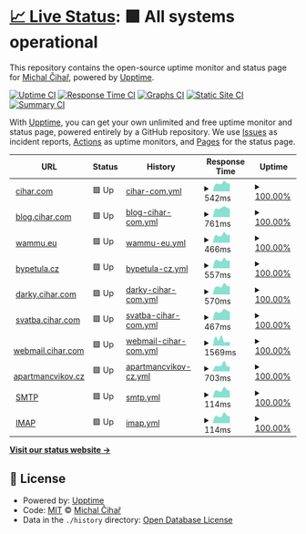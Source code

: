 # [📈 Live Status](https://status.cihar.com): <!--live status--> **🟩 All systems operational**

This repository contains the open-source uptime monitor and status page for [Michal Čihař](https://blog.cihar.com/), powered by [Upptime](https://github.com/upptime/upptime).

[![Uptime CI](https://github.com/nijel/status/workflows/Uptime%20CI/badge.svg)](https://github.com/nijel/status/actions?query=workflow%3A%22Uptime+CI%22)
[![Response Time CI](https://github.com/nijel/status/workflows/Response%20Time%20CI/badge.svg)](https://github.com/nijel/status/actions?query=workflow%3A%22Response+Time+CI%22)
[![Graphs CI](https://github.com/nijel/status/workflows/Graphs%20CI/badge.svg)](https://github.com/nijel/status/actions?query=workflow%3A%22Graphs+CI%22)
[![Static Site CI](https://github.com/nijel/status/workflows/Static%20Site%20CI/badge.svg)](https://github.com/nijel/status/actions?query=workflow%3A%22Static+Site+CI%22)
[![Summary CI](https://github.com/nijel/status/workflows/Summary%20CI/badge.svg)](https://github.com/nijel/status/actions?query=workflow%3A%22Summary+CI%22)

With [Upptime](https://upptime.js.org), you can get your own unlimited and free uptime monitor and status page, powered entirely by a GitHub repository. We use [Issues](https://github.com/nijel/status/issues) as incident reports, [Actions](https://github.com/nijel/status/actions) as uptime monitors, and [Pages](https://status.cihar.com) for the status page.

<!--start: status pages-->
<!-- This summary is generated by Upptime (https://github.com/upptime/upptime) -->
<!-- Do not edit this manually, your changes will be overwritten -->
<!-- prettier-ignore -->
| URL | Status | History | Response Time | Uptime |
| --- | ------ | ------- | ------------- | ------ |
| <img alt="" src="https://icons.duckduckgo.com/ip3/cihar.com.ico" height="13"> [cihar.com](https://cihar.com/) | 🟩 Up | [cihar-com.yml](https://github.com/weblate-status-bot/nijel-status/commits/HEAD/history/cihar-com.yml) | <details><summary><img alt="Response time graph" src="./graphs/cihar-com/response-time-week.png" height="20"> 542ms</summary><br><a href="https://status.cihar.com/history/cihar-com"><img alt="Response time 552" src="https://img.shields.io/endpoint?url=https%3A%2F%2Fraw.githubusercontent.com%2Fweblate-status-bot%2Fnijel-status%2FHEAD%2Fapi%2Fcihar-com%2Fresponse-time.json"></a><br><a href="https://status.cihar.com/history/cihar-com"><img alt="24-hour response time 436" src="https://img.shields.io/endpoint?url=https%3A%2F%2Fraw.githubusercontent.com%2Fweblate-status-bot%2Fnijel-status%2FHEAD%2Fapi%2Fcihar-com%2Fresponse-time-day.json"></a><br><a href="https://status.cihar.com/history/cihar-com"><img alt="7-day response time 542" src="https://img.shields.io/endpoint?url=https%3A%2F%2Fraw.githubusercontent.com%2Fweblate-status-bot%2Fnijel-status%2FHEAD%2Fapi%2Fcihar-com%2Fresponse-time-week.json"></a><br><a href="https://status.cihar.com/history/cihar-com"><img alt="30-day response time 567" src="https://img.shields.io/endpoint?url=https%3A%2F%2Fraw.githubusercontent.com%2Fweblate-status-bot%2Fnijel-status%2FHEAD%2Fapi%2Fcihar-com%2Fresponse-time-month.json"></a><br><a href="https://status.cihar.com/history/cihar-com"><img alt="1-year response time 552" src="https://img.shields.io/endpoint?url=https%3A%2F%2Fraw.githubusercontent.com%2Fweblate-status-bot%2Fnijel-status%2FHEAD%2Fapi%2Fcihar-com%2Fresponse-time-year.json"></a></details> | <details><summary><a href="https://status.cihar.com/history/cihar-com">100.00%</a></summary><a href="https://status.cihar.com/history/cihar-com"><img alt="All-time uptime 99.95%" src="https://img.shields.io/endpoint?url=https%3A%2F%2Fraw.githubusercontent.com%2Fweblate-status-bot%2Fnijel-status%2FHEAD%2Fapi%2Fcihar-com%2Fuptime.json"></a><br><a href="https://status.cihar.com/history/cihar-com"><img alt="24-hour uptime 100.00%" src="https://img.shields.io/endpoint?url=https%3A%2F%2Fraw.githubusercontent.com%2Fweblate-status-bot%2Fnijel-status%2FHEAD%2Fapi%2Fcihar-com%2Fuptime-day.json"></a><br><a href="https://status.cihar.com/history/cihar-com"><img alt="7-day uptime 100.00%" src="https://img.shields.io/endpoint?url=https%3A%2F%2Fraw.githubusercontent.com%2Fweblate-status-bot%2Fnijel-status%2FHEAD%2Fapi%2Fcihar-com%2Fuptime-week.json"></a><br><a href="https://status.cihar.com/history/cihar-com"><img alt="30-day uptime 100.00%" src="https://img.shields.io/endpoint?url=https%3A%2F%2Fraw.githubusercontent.com%2Fweblate-status-bot%2Fnijel-status%2FHEAD%2Fapi%2Fcihar-com%2Fuptime-month.json"></a><br><a href="https://status.cihar.com/history/cihar-com"><img alt="1-year uptime 99.82%" src="https://img.shields.io/endpoint?url=https%3A%2F%2Fraw.githubusercontent.com%2Fweblate-status-bot%2Fnijel-status%2FHEAD%2Fapi%2Fcihar-com%2Fuptime-year.json"></a></details>
| <img alt="" src="https://icons.duckduckgo.com/ip3/blog.cihar.com.ico" height="13"> [blog.cihar.com](https://blog.cihar.com/) | 🟩 Up | [blog-cihar-com.yml](https://github.com/weblate-status-bot/nijel-status/commits/HEAD/history/blog-cihar-com.yml) | <details><summary><img alt="Response time graph" src="./graphs/blog-cihar-com/response-time-week.png" height="20"> 761ms</summary><br><a href="https://status.cihar.com/history/blog-cihar-com"><img alt="Response time 757" src="https://img.shields.io/endpoint?url=https%3A%2F%2Fraw.githubusercontent.com%2Fweblate-status-bot%2Fnijel-status%2FHEAD%2Fapi%2Fblog-cihar-com%2Fresponse-time.json"></a><br><a href="https://status.cihar.com/history/blog-cihar-com"><img alt="24-hour response time 678" src="https://img.shields.io/endpoint?url=https%3A%2F%2Fraw.githubusercontent.com%2Fweblate-status-bot%2Fnijel-status%2FHEAD%2Fapi%2Fblog-cihar-com%2Fresponse-time-day.json"></a><br><a href="https://status.cihar.com/history/blog-cihar-com"><img alt="7-day response time 761" src="https://img.shields.io/endpoint?url=https%3A%2F%2Fraw.githubusercontent.com%2Fweblate-status-bot%2Fnijel-status%2FHEAD%2Fapi%2Fblog-cihar-com%2Fresponse-time-week.json"></a><br><a href="https://status.cihar.com/history/blog-cihar-com"><img alt="30-day response time 770" src="https://img.shields.io/endpoint?url=https%3A%2F%2Fraw.githubusercontent.com%2Fweblate-status-bot%2Fnijel-status%2FHEAD%2Fapi%2Fblog-cihar-com%2Fresponse-time-month.json"></a><br><a href="https://status.cihar.com/history/blog-cihar-com"><img alt="1-year response time 755" src="https://img.shields.io/endpoint?url=https%3A%2F%2Fraw.githubusercontent.com%2Fweblate-status-bot%2Fnijel-status%2FHEAD%2Fapi%2Fblog-cihar-com%2Fresponse-time-year.json"></a></details> | <details><summary><a href="https://status.cihar.com/history/blog-cihar-com">100.00%</a></summary><a href="https://status.cihar.com/history/blog-cihar-com"><img alt="All-time uptime 99.94%" src="https://img.shields.io/endpoint?url=https%3A%2F%2Fraw.githubusercontent.com%2Fweblate-status-bot%2Fnijel-status%2FHEAD%2Fapi%2Fblog-cihar-com%2Fuptime.json"></a><br><a href="https://status.cihar.com/history/blog-cihar-com"><img alt="24-hour uptime 100.00%" src="https://img.shields.io/endpoint?url=https%3A%2F%2Fraw.githubusercontent.com%2Fweblate-status-bot%2Fnijel-status%2FHEAD%2Fapi%2Fblog-cihar-com%2Fuptime-day.json"></a><br><a href="https://status.cihar.com/history/blog-cihar-com"><img alt="7-day uptime 100.00%" src="https://img.shields.io/endpoint?url=https%3A%2F%2Fraw.githubusercontent.com%2Fweblate-status-bot%2Fnijel-status%2FHEAD%2Fapi%2Fblog-cihar-com%2Fuptime-week.json"></a><br><a href="https://status.cihar.com/history/blog-cihar-com"><img alt="30-day uptime 100.00%" src="https://img.shields.io/endpoint?url=https%3A%2F%2Fraw.githubusercontent.com%2Fweblate-status-bot%2Fnijel-status%2FHEAD%2Fapi%2Fblog-cihar-com%2Fuptime-month.json"></a><br><a href="https://status.cihar.com/history/blog-cihar-com"><img alt="1-year uptime 99.82%" src="https://img.shields.io/endpoint?url=https%3A%2F%2Fraw.githubusercontent.com%2Fweblate-status-bot%2Fnijel-status%2FHEAD%2Fapi%2Fblog-cihar-com%2Fuptime-year.json"></a></details>
| <img alt="" src="https://icons.duckduckgo.com/ip3/wammu.eu.ico" height="13"> [wammu.eu](https://wammu.eu/) | 🟩 Up | [wammu-eu.yml](https://github.com/weblate-status-bot/nijel-status/commits/HEAD/history/wammu-eu.yml) | <details><summary><img alt="Response time graph" src="./graphs/wammu-eu/response-time-week.png" height="20"> 466ms</summary><br><a href="https://status.cihar.com/history/wammu-eu"><img alt="Response time 3923" src="https://img.shields.io/endpoint?url=https%3A%2F%2Fraw.githubusercontent.com%2Fweblate-status-bot%2Fnijel-status%2FHEAD%2Fapi%2Fwammu-eu%2Fresponse-time.json"></a><br><a href="https://status.cihar.com/history/wammu-eu"><img alt="24-hour response time 472" src="https://img.shields.io/endpoint?url=https%3A%2F%2Fraw.githubusercontent.com%2Fweblate-status-bot%2Fnijel-status%2FHEAD%2Fapi%2Fwammu-eu%2Fresponse-time-day.json"></a><br><a href="https://status.cihar.com/history/wammu-eu"><img alt="7-day response time 466" src="https://img.shields.io/endpoint?url=https%3A%2F%2Fraw.githubusercontent.com%2Fweblate-status-bot%2Fnijel-status%2FHEAD%2Fapi%2Fwammu-eu%2Fresponse-time-week.json"></a><br><a href="https://status.cihar.com/history/wammu-eu"><img alt="30-day response time 513" src="https://img.shields.io/endpoint?url=https%3A%2F%2Fraw.githubusercontent.com%2Fweblate-status-bot%2Fnijel-status%2FHEAD%2Fapi%2Fwammu-eu%2Fresponse-time-month.json"></a><br><a href="https://status.cihar.com/history/wammu-eu"><img alt="1-year response time 3584" src="https://img.shields.io/endpoint?url=https%3A%2F%2Fraw.githubusercontent.com%2Fweblate-status-bot%2Fnijel-status%2FHEAD%2Fapi%2Fwammu-eu%2Fresponse-time-year.json"></a></details> | <details><summary><a href="https://status.cihar.com/history/wammu-eu">100.00%</a></summary><a href="https://status.cihar.com/history/wammu-eu"><img alt="All-time uptime 99.83%" src="https://img.shields.io/endpoint?url=https%3A%2F%2Fraw.githubusercontent.com%2Fweblate-status-bot%2Fnijel-status%2FHEAD%2Fapi%2Fwammu-eu%2Fuptime.json"></a><br><a href="https://status.cihar.com/history/wammu-eu"><img alt="24-hour uptime 100.00%" src="https://img.shields.io/endpoint?url=https%3A%2F%2Fraw.githubusercontent.com%2Fweblate-status-bot%2Fnijel-status%2FHEAD%2Fapi%2Fwammu-eu%2Fuptime-day.json"></a><br><a href="https://status.cihar.com/history/wammu-eu"><img alt="7-day uptime 100.00%" src="https://img.shields.io/endpoint?url=https%3A%2F%2Fraw.githubusercontent.com%2Fweblate-status-bot%2Fnijel-status%2FHEAD%2Fapi%2Fwammu-eu%2Fuptime-week.json"></a><br><a href="https://status.cihar.com/history/wammu-eu"><img alt="30-day uptime 100.00%" src="https://img.shields.io/endpoint?url=https%3A%2F%2Fraw.githubusercontent.com%2Fweblate-status-bot%2Fnijel-status%2FHEAD%2Fapi%2Fwammu-eu%2Fuptime-month.json"></a><br><a href="https://status.cihar.com/history/wammu-eu"><img alt="1-year uptime 99.55%" src="https://img.shields.io/endpoint?url=https%3A%2F%2Fraw.githubusercontent.com%2Fweblate-status-bot%2Fnijel-status%2FHEAD%2Fapi%2Fwammu-eu%2Fuptime-year.json"></a></details>
| <img alt="" src="https://icons.duckduckgo.com/ip3/bypetula.cz.ico" height="13"> [bypetula.cz](https://bypetula.cz/) | 🟩 Up | [bypetula-cz.yml](https://github.com/weblate-status-bot/nijel-status/commits/HEAD/history/bypetula-cz.yml) | <details><summary><img alt="Response time graph" src="./graphs/bypetula-cz/response-time-week.png" height="20"> 557ms</summary><br><a href="https://status.cihar.com/history/bypetula-cz"><img alt="Response time 741" src="https://img.shields.io/endpoint?url=https%3A%2F%2Fraw.githubusercontent.com%2Fweblate-status-bot%2Fnijel-status%2FHEAD%2Fapi%2Fbypetula-cz%2Fresponse-time.json"></a><br><a href="https://status.cihar.com/history/bypetula-cz"><img alt="24-hour response time 542" src="https://img.shields.io/endpoint?url=https%3A%2F%2Fraw.githubusercontent.com%2Fweblate-status-bot%2Fnijel-status%2FHEAD%2Fapi%2Fbypetula-cz%2Fresponse-time-day.json"></a><br><a href="https://status.cihar.com/history/bypetula-cz"><img alt="7-day response time 557" src="https://img.shields.io/endpoint?url=https%3A%2F%2Fraw.githubusercontent.com%2Fweblate-status-bot%2Fnijel-status%2FHEAD%2Fapi%2Fbypetula-cz%2Fresponse-time-week.json"></a><br><a href="https://status.cihar.com/history/bypetula-cz"><img alt="30-day response time 607" src="https://img.shields.io/endpoint?url=https%3A%2F%2Fraw.githubusercontent.com%2Fweblate-status-bot%2Fnijel-status%2FHEAD%2Fapi%2Fbypetula-cz%2Fresponse-time-month.json"></a><br><a href="https://status.cihar.com/history/bypetula-cz"><img alt="1-year response time 718" src="https://img.shields.io/endpoint?url=https%3A%2F%2Fraw.githubusercontent.com%2Fweblate-status-bot%2Fnijel-status%2FHEAD%2Fapi%2Fbypetula-cz%2Fresponse-time-year.json"></a></details> | <details><summary><a href="https://status.cihar.com/history/bypetula-cz">100.00%</a></summary><a href="https://status.cihar.com/history/bypetula-cz"><img alt="All-time uptime 99.94%" src="https://img.shields.io/endpoint?url=https%3A%2F%2Fraw.githubusercontent.com%2Fweblate-status-bot%2Fnijel-status%2FHEAD%2Fapi%2Fbypetula-cz%2Fuptime.json"></a><br><a href="https://status.cihar.com/history/bypetula-cz"><img alt="24-hour uptime 100.00%" src="https://img.shields.io/endpoint?url=https%3A%2F%2Fraw.githubusercontent.com%2Fweblate-status-bot%2Fnijel-status%2FHEAD%2Fapi%2Fbypetula-cz%2Fuptime-day.json"></a><br><a href="https://status.cihar.com/history/bypetula-cz"><img alt="7-day uptime 100.00%" src="https://img.shields.io/endpoint?url=https%3A%2F%2Fraw.githubusercontent.com%2Fweblate-status-bot%2Fnijel-status%2FHEAD%2Fapi%2Fbypetula-cz%2Fuptime-week.json"></a><br><a href="https://status.cihar.com/history/bypetula-cz"><img alt="30-day uptime 100.00%" src="https://img.shields.io/endpoint?url=https%3A%2F%2Fraw.githubusercontent.com%2Fweblate-status-bot%2Fnijel-status%2FHEAD%2Fapi%2Fbypetula-cz%2Fuptime-month.json"></a><br><a href="https://status.cihar.com/history/bypetula-cz"><img alt="1-year uptime 99.80%" src="https://img.shields.io/endpoint?url=https%3A%2F%2Fraw.githubusercontent.com%2Fweblate-status-bot%2Fnijel-status%2FHEAD%2Fapi%2Fbypetula-cz%2Fuptime-year.json"></a></details>
| <img alt="" src="https://icons.duckduckgo.com/ip3/darky.cihar.com.ico" height="13"> [darky.cihar.com](https://darky.cihar.com/) | 🟩 Up | [darky-cihar-com.yml](https://github.com/weblate-status-bot/nijel-status/commits/HEAD/history/darky-cihar-com.yml) | <details><summary><img alt="Response time graph" src="./graphs/darky-cihar-com/response-time-week.png" height="20"> 570ms</summary><br><a href="https://status.cihar.com/history/darky-cihar-com"><img alt="Response time 587" src="https://img.shields.io/endpoint?url=https%3A%2F%2Fraw.githubusercontent.com%2Fweblate-status-bot%2Fnijel-status%2FHEAD%2Fapi%2Fdarky-cihar-com%2Fresponse-time.json"></a><br><a href="https://status.cihar.com/history/darky-cihar-com"><img alt="24-hour response time 485" src="https://img.shields.io/endpoint?url=https%3A%2F%2Fraw.githubusercontent.com%2Fweblate-status-bot%2Fnijel-status%2FHEAD%2Fapi%2Fdarky-cihar-com%2Fresponse-time-day.json"></a><br><a href="https://status.cihar.com/history/darky-cihar-com"><img alt="7-day response time 570" src="https://img.shields.io/endpoint?url=https%3A%2F%2Fraw.githubusercontent.com%2Fweblate-status-bot%2Fnijel-status%2FHEAD%2Fapi%2Fdarky-cihar-com%2Fresponse-time-week.json"></a><br><a href="https://status.cihar.com/history/darky-cihar-com"><img alt="30-day response time 599" src="https://img.shields.io/endpoint?url=https%3A%2F%2Fraw.githubusercontent.com%2Fweblate-status-bot%2Fnijel-status%2FHEAD%2Fapi%2Fdarky-cihar-com%2Fresponse-time-month.json"></a><br><a href="https://status.cihar.com/history/darky-cihar-com"><img alt="1-year response time 587" src="https://img.shields.io/endpoint?url=https%3A%2F%2Fraw.githubusercontent.com%2Fweblate-status-bot%2Fnijel-status%2FHEAD%2Fapi%2Fdarky-cihar-com%2Fresponse-time-year.json"></a></details> | <details><summary><a href="https://status.cihar.com/history/darky-cihar-com">100.00%</a></summary><a href="https://status.cihar.com/history/darky-cihar-com"><img alt="All-time uptime 99.95%" src="https://img.shields.io/endpoint?url=https%3A%2F%2Fraw.githubusercontent.com%2Fweblate-status-bot%2Fnijel-status%2FHEAD%2Fapi%2Fdarky-cihar-com%2Fuptime.json"></a><br><a href="https://status.cihar.com/history/darky-cihar-com"><img alt="24-hour uptime 100.00%" src="https://img.shields.io/endpoint?url=https%3A%2F%2Fraw.githubusercontent.com%2Fweblate-status-bot%2Fnijel-status%2FHEAD%2Fapi%2Fdarky-cihar-com%2Fuptime-day.json"></a><br><a href="https://status.cihar.com/history/darky-cihar-com"><img alt="7-day uptime 100.00%" src="https://img.shields.io/endpoint?url=https%3A%2F%2Fraw.githubusercontent.com%2Fweblate-status-bot%2Fnijel-status%2FHEAD%2Fapi%2Fdarky-cihar-com%2Fuptime-week.json"></a><br><a href="https://status.cihar.com/history/darky-cihar-com"><img alt="30-day uptime 100.00%" src="https://img.shields.io/endpoint?url=https%3A%2F%2Fraw.githubusercontent.com%2Fweblate-status-bot%2Fnijel-status%2FHEAD%2Fapi%2Fdarky-cihar-com%2Fuptime-month.json"></a><br><a href="https://status.cihar.com/history/darky-cihar-com"><img alt="1-year uptime 99.83%" src="https://img.shields.io/endpoint?url=https%3A%2F%2Fraw.githubusercontent.com%2Fweblate-status-bot%2Fnijel-status%2FHEAD%2Fapi%2Fdarky-cihar-com%2Fuptime-year.json"></a></details>
| <img alt="" src="https://icons.duckduckgo.com/ip3/svatba.cihar.com.ico" height="13"> [svatba.cihar.com](https://svatba.cihar.com/) | 🟩 Up | [svatba-cihar-com.yml](https://github.com/weblate-status-bot/nijel-status/commits/HEAD/history/svatba-cihar-com.yml) | <details><summary><img alt="Response time graph" src="./graphs/svatba-cihar-com/response-time-week.png" height="20"> 467ms</summary><br><a href="https://status.cihar.com/history/svatba-cihar-com"><img alt="Response time 442" src="https://img.shields.io/endpoint?url=https%3A%2F%2Fraw.githubusercontent.com%2Fweblate-status-bot%2Fnijel-status%2FHEAD%2Fapi%2Fsvatba-cihar-com%2Fresponse-time.json"></a><br><a href="https://status.cihar.com/history/svatba-cihar-com"><img alt="24-hour response time 497" src="https://img.shields.io/endpoint?url=https%3A%2F%2Fraw.githubusercontent.com%2Fweblate-status-bot%2Fnijel-status%2FHEAD%2Fapi%2Fsvatba-cihar-com%2Fresponse-time-day.json"></a><br><a href="https://status.cihar.com/history/svatba-cihar-com"><img alt="7-day response time 467" src="https://img.shields.io/endpoint?url=https%3A%2F%2Fraw.githubusercontent.com%2Fweblate-status-bot%2Fnijel-status%2FHEAD%2Fapi%2Fsvatba-cihar-com%2Fresponse-time-week.json"></a><br><a href="https://status.cihar.com/history/svatba-cihar-com"><img alt="30-day response time 473" src="https://img.shields.io/endpoint?url=https%3A%2F%2Fraw.githubusercontent.com%2Fweblate-status-bot%2Fnijel-status%2FHEAD%2Fapi%2Fsvatba-cihar-com%2Fresponse-time-month.json"></a><br><a href="https://status.cihar.com/history/svatba-cihar-com"><img alt="1-year response time 444" src="https://img.shields.io/endpoint?url=https%3A%2F%2Fraw.githubusercontent.com%2Fweblate-status-bot%2Fnijel-status%2FHEAD%2Fapi%2Fsvatba-cihar-com%2Fresponse-time-year.json"></a></details> | <details><summary><a href="https://status.cihar.com/history/svatba-cihar-com">100.00%</a></summary><a href="https://status.cihar.com/history/svatba-cihar-com"><img alt="All-time uptime 99.95%" src="https://img.shields.io/endpoint?url=https%3A%2F%2Fraw.githubusercontent.com%2Fweblate-status-bot%2Fnijel-status%2FHEAD%2Fapi%2Fsvatba-cihar-com%2Fuptime.json"></a><br><a href="https://status.cihar.com/history/svatba-cihar-com"><img alt="24-hour uptime 100.00%" src="https://img.shields.io/endpoint?url=https%3A%2F%2Fraw.githubusercontent.com%2Fweblate-status-bot%2Fnijel-status%2FHEAD%2Fapi%2Fsvatba-cihar-com%2Fuptime-day.json"></a><br><a href="https://status.cihar.com/history/svatba-cihar-com"><img alt="7-day uptime 100.00%" src="https://img.shields.io/endpoint?url=https%3A%2F%2Fraw.githubusercontent.com%2Fweblate-status-bot%2Fnijel-status%2FHEAD%2Fapi%2Fsvatba-cihar-com%2Fuptime-week.json"></a><br><a href="https://status.cihar.com/history/svatba-cihar-com"><img alt="30-day uptime 100.00%" src="https://img.shields.io/endpoint?url=https%3A%2F%2Fraw.githubusercontent.com%2Fweblate-status-bot%2Fnijel-status%2FHEAD%2Fapi%2Fsvatba-cihar-com%2Fuptime-month.json"></a><br><a href="https://status.cihar.com/history/svatba-cihar-com"><img alt="1-year uptime 99.84%" src="https://img.shields.io/endpoint?url=https%3A%2F%2Fraw.githubusercontent.com%2Fweblate-status-bot%2Fnijel-status%2FHEAD%2Fapi%2Fsvatba-cihar-com%2Fuptime-year.json"></a></details>
| <img alt="" src="https://icons.duckduckgo.com/ip3/webmail.cihar.com.ico" height="13"> [webmail.cihar.com](https://webmail.cihar.com/) | 🟩 Up | [webmail-cihar-com.yml](https://github.com/weblate-status-bot/nijel-status/commits/HEAD/history/webmail-cihar-com.yml) | <details><summary><img alt="Response time graph" src="./graphs/webmail-cihar-com/response-time-week.png" height="20"> 1569ms</summary><br><a href="https://status.cihar.com/history/webmail-cihar-com"><img alt="Response time 652" src="https://img.shields.io/endpoint?url=https%3A%2F%2Fraw.githubusercontent.com%2Fweblate-status-bot%2Fnijel-status%2FHEAD%2Fapi%2Fwebmail-cihar-com%2Fresponse-time.json"></a><br><a href="https://status.cihar.com/history/webmail-cihar-com"><img alt="24-hour response time 435" src="https://img.shields.io/endpoint?url=https%3A%2F%2Fraw.githubusercontent.com%2Fweblate-status-bot%2Fnijel-status%2FHEAD%2Fapi%2Fwebmail-cihar-com%2Fresponse-time-day.json"></a><br><a href="https://status.cihar.com/history/webmail-cihar-com"><img alt="7-day response time 1569" src="https://img.shields.io/endpoint?url=https%3A%2F%2Fraw.githubusercontent.com%2Fweblate-status-bot%2Fnijel-status%2FHEAD%2Fapi%2Fwebmail-cihar-com%2Fresponse-time-week.json"></a><br><a href="https://status.cihar.com/history/webmail-cihar-com"><img alt="30-day response time 1301" src="https://img.shields.io/endpoint?url=https%3A%2F%2Fraw.githubusercontent.com%2Fweblate-status-bot%2Fnijel-status%2FHEAD%2Fapi%2Fwebmail-cihar-com%2Fresponse-time-month.json"></a><br><a href="https://status.cihar.com/history/webmail-cihar-com"><img alt="1-year response time 691" src="https://img.shields.io/endpoint?url=https%3A%2F%2Fraw.githubusercontent.com%2Fweblate-status-bot%2Fnijel-status%2FHEAD%2Fapi%2Fwebmail-cihar-com%2Fresponse-time-year.json"></a></details> | <details><summary><a href="https://status.cihar.com/history/webmail-cihar-com">100.00%</a></summary><a href="https://status.cihar.com/history/webmail-cihar-com"><img alt="All-time uptime 99.95%" src="https://img.shields.io/endpoint?url=https%3A%2F%2Fraw.githubusercontent.com%2Fweblate-status-bot%2Fnijel-status%2FHEAD%2Fapi%2Fwebmail-cihar-com%2Fuptime.json"></a><br><a href="https://status.cihar.com/history/webmail-cihar-com"><img alt="24-hour uptime 100.00%" src="https://img.shields.io/endpoint?url=https%3A%2F%2Fraw.githubusercontent.com%2Fweblate-status-bot%2Fnijel-status%2FHEAD%2Fapi%2Fwebmail-cihar-com%2Fuptime-day.json"></a><br><a href="https://status.cihar.com/history/webmail-cihar-com"><img alt="7-day uptime 100.00%" src="https://img.shields.io/endpoint?url=https%3A%2F%2Fraw.githubusercontent.com%2Fweblate-status-bot%2Fnijel-status%2FHEAD%2Fapi%2Fwebmail-cihar-com%2Fuptime-week.json"></a><br><a href="https://status.cihar.com/history/webmail-cihar-com"><img alt="30-day uptime 99.83%" src="https://img.shields.io/endpoint?url=https%3A%2F%2Fraw.githubusercontent.com%2Fweblate-status-bot%2Fnijel-status%2FHEAD%2Fapi%2Fwebmail-cihar-com%2Fuptime-month.json"></a><br><a href="https://status.cihar.com/history/webmail-cihar-com"><img alt="1-year uptime 99.81%" src="https://img.shields.io/endpoint?url=https%3A%2F%2Fraw.githubusercontent.com%2Fweblate-status-bot%2Fnijel-status%2FHEAD%2Fapi%2Fwebmail-cihar-com%2Fuptime-year.json"></a></details>
| <img alt="" src="https://icons.duckduckgo.com/ip3/apartmancvikov.cz.ico" height="13"> [apartmancvikov.cz](https://apartmancvikov.cz/) | 🟩 Up | [apartmancvikov-cz.yml](https://github.com/weblate-status-bot/nijel-status/commits/HEAD/history/apartmancvikov-cz.yml) | <details><summary><img alt="Response time graph" src="./graphs/apartmancvikov-cz/response-time-week.png" height="20"> 703ms</summary><br><a href="https://status.cihar.com/history/apartmancvikov-cz"><img alt="Response time 699" src="https://img.shields.io/endpoint?url=https%3A%2F%2Fraw.githubusercontent.com%2Fweblate-status-bot%2Fnijel-status%2FHEAD%2Fapi%2Fapartmancvikov-cz%2Fresponse-time.json"></a><br><a href="https://status.cihar.com/history/apartmancvikov-cz"><img alt="24-hour response time 591" src="https://img.shields.io/endpoint?url=https%3A%2F%2Fraw.githubusercontent.com%2Fweblate-status-bot%2Fnijel-status%2FHEAD%2Fapi%2Fapartmancvikov-cz%2Fresponse-time-day.json"></a><br><a href="https://status.cihar.com/history/apartmancvikov-cz"><img alt="7-day response time 703" src="https://img.shields.io/endpoint?url=https%3A%2F%2Fraw.githubusercontent.com%2Fweblate-status-bot%2Fnijel-status%2FHEAD%2Fapi%2Fapartmancvikov-cz%2Fresponse-time-week.json"></a><br><a href="https://status.cihar.com/history/apartmancvikov-cz"><img alt="30-day response time 710" src="https://img.shields.io/endpoint?url=https%3A%2F%2Fraw.githubusercontent.com%2Fweblate-status-bot%2Fnijel-status%2FHEAD%2Fapi%2Fapartmancvikov-cz%2Fresponse-time-month.json"></a><br><a href="https://status.cihar.com/history/apartmancvikov-cz"><img alt="1-year response time 697" src="https://img.shields.io/endpoint?url=https%3A%2F%2Fraw.githubusercontent.com%2Fweblate-status-bot%2Fnijel-status%2FHEAD%2Fapi%2Fapartmancvikov-cz%2Fresponse-time-year.json"></a></details> | <details><summary><a href="https://status.cihar.com/history/apartmancvikov-cz">100.00%</a></summary><a href="https://status.cihar.com/history/apartmancvikov-cz"><img alt="All-time uptime 99.86%" src="https://img.shields.io/endpoint?url=https%3A%2F%2Fraw.githubusercontent.com%2Fweblate-status-bot%2Fnijel-status%2FHEAD%2Fapi%2Fapartmancvikov-cz%2Fuptime.json"></a><br><a href="https://status.cihar.com/history/apartmancvikov-cz"><img alt="24-hour uptime 100.00%" src="https://img.shields.io/endpoint?url=https%3A%2F%2Fraw.githubusercontent.com%2Fweblate-status-bot%2Fnijel-status%2FHEAD%2Fapi%2Fapartmancvikov-cz%2Fuptime-day.json"></a><br><a href="https://status.cihar.com/history/apartmancvikov-cz"><img alt="7-day uptime 100.00%" src="https://img.shields.io/endpoint?url=https%3A%2F%2Fraw.githubusercontent.com%2Fweblate-status-bot%2Fnijel-status%2FHEAD%2Fapi%2Fapartmancvikov-cz%2Fuptime-week.json"></a><br><a href="https://status.cihar.com/history/apartmancvikov-cz"><img alt="30-day uptime 100.00%" src="https://img.shields.io/endpoint?url=https%3A%2F%2Fraw.githubusercontent.com%2Fweblate-status-bot%2Fnijel-status%2FHEAD%2Fapi%2Fapartmancvikov-cz%2Fuptime-month.json"></a><br><a href="https://status.cihar.com/history/apartmancvikov-cz"><img alt="1-year uptime 99.54%" src="https://img.shields.io/endpoint?url=https%3A%2F%2Fraw.githubusercontent.com%2Fweblate-status-bot%2Fnijel-status%2FHEAD%2Fapi%2Fapartmancvikov-cz%2Fuptime-year.json"></a></details>
| <img alt="" src="https://icons.duckduckgo.com/ip3/null.ico" height="13"> [SMTP](mail.cihar.com) | 🟩 Up | [smtp.yml](https://github.com/weblate-status-bot/nijel-status/commits/HEAD/history/smtp.yml) | <details><summary><img alt="Response time graph" src="./graphs/smtp/response-time-week.png" height="20"> 114ms</summary><br><a href="https://status.cihar.com/history/smtp"><img alt="Response time 127" src="https://img.shields.io/endpoint?url=https%3A%2F%2Fraw.githubusercontent.com%2Fweblate-status-bot%2Fnijel-status%2FHEAD%2Fapi%2Fsmtp%2Fresponse-time.json"></a><br><a href="https://status.cihar.com/history/smtp"><img alt="24-hour response time 98" src="https://img.shields.io/endpoint?url=https%3A%2F%2Fraw.githubusercontent.com%2Fweblate-status-bot%2Fnijel-status%2FHEAD%2Fapi%2Fsmtp%2Fresponse-time-day.json"></a><br><a href="https://status.cihar.com/history/smtp"><img alt="7-day response time 114" src="https://img.shields.io/endpoint?url=https%3A%2F%2Fraw.githubusercontent.com%2Fweblate-status-bot%2Fnijel-status%2FHEAD%2Fapi%2Fsmtp%2Fresponse-time-week.json"></a><br><a href="https://status.cihar.com/history/smtp"><img alt="30-day response time 122" src="https://img.shields.io/endpoint?url=https%3A%2F%2Fraw.githubusercontent.com%2Fweblate-status-bot%2Fnijel-status%2FHEAD%2Fapi%2Fsmtp%2Fresponse-time-month.json"></a><br><a href="https://status.cihar.com/history/smtp"><img alt="1-year response time 125" src="https://img.shields.io/endpoint?url=https%3A%2F%2Fraw.githubusercontent.com%2Fweblate-status-bot%2Fnijel-status%2FHEAD%2Fapi%2Fsmtp%2Fresponse-time-year.json"></a></details> | <details><summary><a href="https://status.cihar.com/history/smtp">100.00%</a></summary><a href="https://status.cihar.com/history/smtp"><img alt="All-time uptime 100.00%" src="https://img.shields.io/endpoint?url=https%3A%2F%2Fraw.githubusercontent.com%2Fweblate-status-bot%2Fnijel-status%2FHEAD%2Fapi%2Fsmtp%2Fuptime.json"></a><br><a href="https://status.cihar.com/history/smtp"><img alt="24-hour uptime 100.00%" src="https://img.shields.io/endpoint?url=https%3A%2F%2Fraw.githubusercontent.com%2Fweblate-status-bot%2Fnijel-status%2FHEAD%2Fapi%2Fsmtp%2Fuptime-day.json"></a><br><a href="https://status.cihar.com/history/smtp"><img alt="7-day uptime 100.00%" src="https://img.shields.io/endpoint?url=https%3A%2F%2Fraw.githubusercontent.com%2Fweblate-status-bot%2Fnijel-status%2FHEAD%2Fapi%2Fsmtp%2Fuptime-week.json"></a><br><a href="https://status.cihar.com/history/smtp"><img alt="30-day uptime 100.00%" src="https://img.shields.io/endpoint?url=https%3A%2F%2Fraw.githubusercontent.com%2Fweblate-status-bot%2Fnijel-status%2FHEAD%2Fapi%2Fsmtp%2Fuptime-month.json"></a><br><a href="https://status.cihar.com/history/smtp"><img alt="1-year uptime 99.99%" src="https://img.shields.io/endpoint?url=https%3A%2F%2Fraw.githubusercontent.com%2Fweblate-status-bot%2Fnijel-status%2FHEAD%2Fapi%2Fsmtp%2Fuptime-year.json"></a></details>
| <img alt="" src="https://icons.duckduckgo.com/ip3/null.ico" height="13"> [IMAP](mail.cihar.com) | 🟩 Up | [imap.yml](https://github.com/weblate-status-bot/nijel-status/commits/HEAD/history/imap.yml) | <details><summary><img alt="Response time graph" src="./graphs/imap/response-time-week.png" height="20"> 114ms</summary><br><a href="https://status.cihar.com/history/imap"><img alt="Response time 124" src="https://img.shields.io/endpoint?url=https%3A%2F%2Fraw.githubusercontent.com%2Fweblate-status-bot%2Fnijel-status%2FHEAD%2Fapi%2Fimap%2Fresponse-time.json"></a><br><a href="https://status.cihar.com/history/imap"><img alt="24-hour response time 99" src="https://img.shields.io/endpoint?url=https%3A%2F%2Fraw.githubusercontent.com%2Fweblate-status-bot%2Fnijel-status%2FHEAD%2Fapi%2Fimap%2Fresponse-time-day.json"></a><br><a href="https://status.cihar.com/history/imap"><img alt="7-day response time 114" src="https://img.shields.io/endpoint?url=https%3A%2F%2Fraw.githubusercontent.com%2Fweblate-status-bot%2Fnijel-status%2FHEAD%2Fapi%2Fimap%2Fresponse-time-week.json"></a><br><a href="https://status.cihar.com/history/imap"><img alt="30-day response time 122" src="https://img.shields.io/endpoint?url=https%3A%2F%2Fraw.githubusercontent.com%2Fweblate-status-bot%2Fnijel-status%2FHEAD%2Fapi%2Fimap%2Fresponse-time-month.json"></a><br><a href="https://status.cihar.com/history/imap"><img alt="1-year response time 123" src="https://img.shields.io/endpoint?url=https%3A%2F%2Fraw.githubusercontent.com%2Fweblate-status-bot%2Fnijel-status%2FHEAD%2Fapi%2Fimap%2Fresponse-time-year.json"></a></details> | <details><summary><a href="https://status.cihar.com/history/imap">100.00%</a></summary><a href="https://status.cihar.com/history/imap"><img alt="All-time uptime 100.00%" src="https://img.shields.io/endpoint?url=https%3A%2F%2Fraw.githubusercontent.com%2Fweblate-status-bot%2Fnijel-status%2FHEAD%2Fapi%2Fimap%2Fuptime.json"></a><br><a href="https://status.cihar.com/history/imap"><img alt="24-hour uptime 100.00%" src="https://img.shields.io/endpoint?url=https%3A%2F%2Fraw.githubusercontent.com%2Fweblate-status-bot%2Fnijel-status%2FHEAD%2Fapi%2Fimap%2Fuptime-day.json"></a><br><a href="https://status.cihar.com/history/imap"><img alt="7-day uptime 100.00%" src="https://img.shields.io/endpoint?url=https%3A%2F%2Fraw.githubusercontent.com%2Fweblate-status-bot%2Fnijel-status%2FHEAD%2Fapi%2Fimap%2Fuptime-week.json"></a><br><a href="https://status.cihar.com/history/imap"><img alt="30-day uptime 100.00%" src="https://img.shields.io/endpoint?url=https%3A%2F%2Fraw.githubusercontent.com%2Fweblate-status-bot%2Fnijel-status%2FHEAD%2Fapi%2Fimap%2Fuptime-month.json"></a><br><a href="https://status.cihar.com/history/imap"><img alt="1-year uptime 99.99%" src="https://img.shields.io/endpoint?url=https%3A%2F%2Fraw.githubusercontent.com%2Fweblate-status-bot%2Fnijel-status%2FHEAD%2Fapi%2Fimap%2Fuptime-year.json"></a></details>

<!--end: status pages-->

[**Visit our status website →**](https://status.cihar.com)

## 📄 License

- Powered by: [Upptime](https://github.com/upptime/upptime)
- Code: [MIT](./LICENSE) © [Michal Čihař](https://blog.cihar.com/)
- Data in the `./history` directory: [Open Database License](https://opendatacommons.org/licenses/odbl/1-0/)
